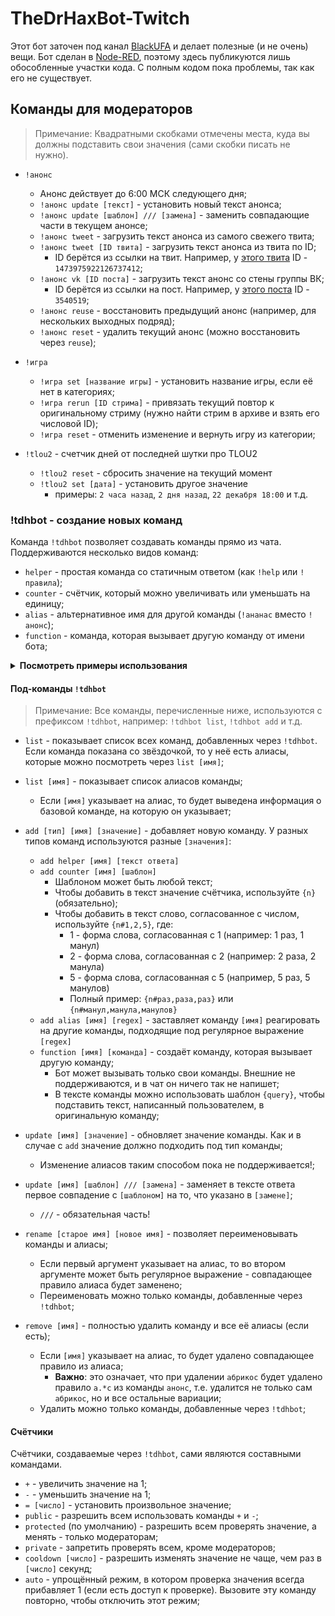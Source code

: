 # TheDrHaxBot-Twitch

Этот бот заточен под канал [BlackUFA](https://twitch.tv/blackufa) и делает полезные (и не очень) вещи. Бот сделан в [Node-RED](https://nodered.org/), поэтому здесь публикуются лишь обособленные участки кода. С полным кодом пока проблемы, так как его не существует.

## Команды для модераторов

> Примечание: Квадратными скобками отмечены места, куда вы должны подставить свои значения (сами скобки писать не нужно).

* `!анонс`
  * Анонс действует до 6:00 МСК следующего дня;
  * `!анонс update [текст]` - установить новый текст анонса;
  * `!анонс update [шаблон] /// [замена]` - заменить совпадающие части в текущем анонсе;
  * `!анонс tweet` - загрузить текст анонса из самого свежего твита;
  * `!анонс tweet [ID твита]` - загрузить текст анонса из твита по ID;
    * ID берётся из ссылки на твит. Например, у [этого твита](https://twitter.com/Sempai_Black/status/1473975922126737412) ID - `1473975922126737412`;
  * `!анонс vk [ID поста]` - загрузить текст анонс со стены группы ВК;
    * ID берётся из ссылки на пост. Например, у [этого поста](https://vk.com/b_silver?w=wall-28387068_3540519) ID - `3540519`;
  * `!анонс reuse` - восстановить предыдущий анонс (например, для нескольких выходных подряд);
  * `!анонс reset` - удалить текущий анонс (можно восстановить через `reuse`);

* `!игра`
  * `!игра set [название игры]` - установить название игры, если её нет в категориях;
  * `!игра rerun [ID стрима]` - привязать текущий повтор к оригинальному стриму (нужно найти стрим в архиве и взять его числовой ID);
  * `!игра reset` - отменить изменение и вернуть игру из категории;

* `!tlou2` - счетчик дней от последней шутки про TLOU2
  * `!tlou2 reset` - сбросить значение на текущий момент
  * `!tlou2 set [дата]` - установить другое значение
    * примеры: `2 часа назад`, `2 дня назад`, `22 декабря 18:00` и т.д.


### !tdhbot - создание новых команд

Команда `!tdhbot` позволяет создавать команды прямо из чата. Поддерживаются несколько видов команд:

* `helper` - простая команда со статичным ответом (как `!help` или `!правила`);
* `counter` - счётчик, который можно увеличивать или уменьшать на единицу;
* `alias` - альтернативное имя для другой команды (`!ананас` вместо `!анонс`);
* `function` - команда, которая вызывает другую команду от имени бота;

<details>
<summary><b>Посмотреть примеры использования</b></summary>

```
# helper

вы: !tdhbot add helper аможет а может тебя? Jebaited
бот: @вы, команда !аможет добавлена SeemsGood
вы: !аможет
бот: @вы, а может тебя? Jebaited

# counter

вы: !tdhbot add counter смерти умерли уже {n} {n#раз,раза,раз}
бот: @вы, команда !смерти добавлена SeemsGood
вы: !смерти
бот: @вы, умерли уже 0 раз CoolStoryBob
вы: !смерти +
бот: @вы, умерли уже 1 раз CoolStoryBob
вы: !смерти +
бот: @вы, умерли уже 2 раза CoolStoryBob
вы: !смерти -
бот: @вы, умерли уже 1 раз CoolStoryBob
вы: !смерти = 4221
бот: @вы, умерли уже 4221 раз CoolsStoryBob

# alias

вы: !шар
бот: @вы, что? Jebaited
вы: !tdhbot add alias шар куб
бот: @вы, шаблон "куб" добавлен в команду "шар" SeemsGood
вы: !куб
бот: @вы, что? Jebaited

# function

вы: !шар, а будет стрим?
бот: @вы, вероятность КРАЙНЕ мала NOPERS
вы: !tdhbot add function абудет !шар, а будет {query}
бот: @вы, команда !абудет добавлена SeemsGood
вы: !абудет стрим?
бот: @вы, хорошие шансы SeemsGood
```
</details>

#### Под-команды `!tdhbot`

> Примечание: Все команды, перечисленные ниже, используются с префиксом `!tdhbot`, например: `!tdhbot list`, `!tdhbot add` и т.д.

* `list` - показывает список всех команд, добавленных через `!tdhbot`. Если команда показана со звёздочкой, то у неё есть алиасы, которые можно посмотреть через `list [имя]`;

* `list [имя]` - показывает список алиасов команды;
  * Если `[имя]` указывает на алиас, то будет выведена информация о базовой команде, на которую он указывает;

* `add [тип] [имя] [значение]` - добавляет новую команду. У разных типов команд используются разные `[значения]`:
  * `add helper [имя] [текст ответа]`
  * `add counter [имя] [шаблон]`
    * Шаблоном может быть любой текст;
    * Чтобы добавить в текст значение счётчика, используйте `{n}` (обязательно);
    * Чтобы добавить в текст слово, согласованное с числом, используйте `{n#1,2,5}`, где:
      * 1 - форма слова, согласованная с 1 (например: 1 раз, 1 манул)
      * 2 - форма слова, согласованная с 2 (например: 2 раза, 2 манула)
      * 5 - форма слова, согласованная с 5 (например, 5 раз, 5 манулов)
      * Полный пример: `{n#раз,раза,раз}` или `{n#манул,манула,манулов}`
  * `add alias [имя] [regex]` - заставляет команду `[имя]` реагировать на другие команды, подходящие под регулярное выражение `[regex]`
  * `function [имя] [команда]` - создаёт команду, которая вызывает другую команду;
    * Бот может вызывать только свои команды. Внешние не поддерживаются, и в чат он ничего так не напишет;
    * В тексте команды можно использовать шаблон `{query}`, чтобы подставить текст, написанный пользователем, в оригинальную команду;

* `update [имя] [значение]` - обновляет значение команды. Как и в случае с `add` значение должно подходить под тип команды;
  * Изменение алиасов таким способом пока не поддерживается!;

* `update [имя] [шаблон] /// [замена]` - заменяет в тексте ответа первое совпадение с `[шаблоном]` на то, что указано в `[замене]`;
  * `///` - обязательная часть!

* `rename [старое имя] [новое имя]` - позволяет переименовывать команды и алиасы;
  * Если первый аргумент указывает на алиас, то во втором аргументе может быть регулярное выражение - совпадающее правило алиаса будет заменено;
  * Переименовать можно только команды, добавленные через `!tdhbot`;

* `remove [имя]` - полностью удалить команду и все её алиасы (если есть);
  * Если `[имя]` указывает на алиас, то будет удалено совпадающее правило из алиаса;
    * **Важно**: это означает, что при удалении `абрикос` будет удалено правило `а.*с` из команды `анонс`, т.е. удалится не только сам `абрикос`, но и все остальные вариации;
  * Удалить можно только команды, добавленные через `!tdhbot`;

#### Счётчики

Счётчики, создаваемые через `!tdhbot`, сами являются составными командами.

* `+` - увеличить значение на 1;
* `-` - уменьшить значение на 1;
* `= [число]` - установить произвольное значение;
* `public` - разрешить всем использовать команды `+` и `-`;
* `protected` (по умолчанию) - разрешить всем проверять значение, а менять - только модераторам;
* `private` - запретить проверять всем, кроме модераторов;
* `cooldown [число]` - разрешить изменять значение не чаще, чем раз в `[число]` секунд;
* `auto` - упрощённый режим, в котором проверка значения всегда прибавляет 1 (если есть доступ к проверке). Вызовите эту команду повторно, чтобы отключить этот режим;
